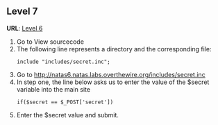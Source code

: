## Level 7

**URL**: [Level 6](http://natas6.natas.labs.overthewire.org/)

 1. Go to View sourcecode
 2. The following line represents a directory and the corresponding file:
	 ```
	 include "includes/secret.inc";
	 ```
 4. Go to http://natas6.natas.labs.overthewire.org/includes/secret.inc
 5. In step one, the line below asks us to enter the value of the $secret variable into the main site
	 ```  
	if($secret == $_POST['secret'])
	 ```
5. Enter the $secret value and submit.